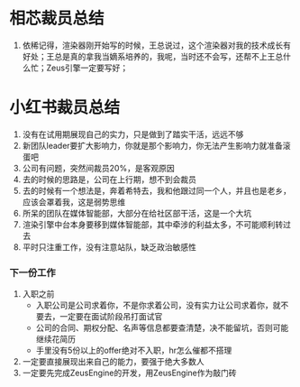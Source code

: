 # 相芯裁员总结

1. 依稀记得，渲染器刚开始写的时候，王总说过，这个渲染器对我的技术成长有好处；王总是真的拿我当嫡系培养的，我呢，当时还不会写，还帮不上王总什么忙；Zeus引擎一定要写好；



# 小红书裁员总结

1. 没有在试用期展现自己的实力，只是做到了踏实干活，远远不够
2. 新团队leader要扩大影响力，你就是那个影响力，你无法产生影响力就准备滚蛋吧
3. 公司有问题，突然间裁员20%，是客观原因
4. 去的时候的思路是，公司在上行期，想不到会裁员
5. 去的时候有一个想法是，奔着希特去，我和他跟过同一个人，并且也是老乡，应该会罩着我，这是弱势思维
6. 所呆的团队在媒体智能部，大部分在给社区部干活，这是一个大坑
7. 渲染引擎中台本身要移到媒体智能部，其中牵涉的利益太多，不可能顺利转过去
8. 平时只注重工作，没有注意站队，缺乏政治敏感性

### 下一份工作

1. 入职之前
   - 入职公司是公司求着你，不是你求着公司，没有实力让公司求着你，就不要去，一定要在面试阶段吊打面试官
   - 公司的合同、期权分配、名声等信息都要查清楚，决不能留坑，否则可能继续花简历
   - 手里没有5份以上的offer绝对不入职，hr怎么催都不搭理
2. 一定要直接展现出来自己的能力，要强于绝大多数人
3. 一定要先完成ZeusEngine的开发，用ZeusEngine作为敲门砖

